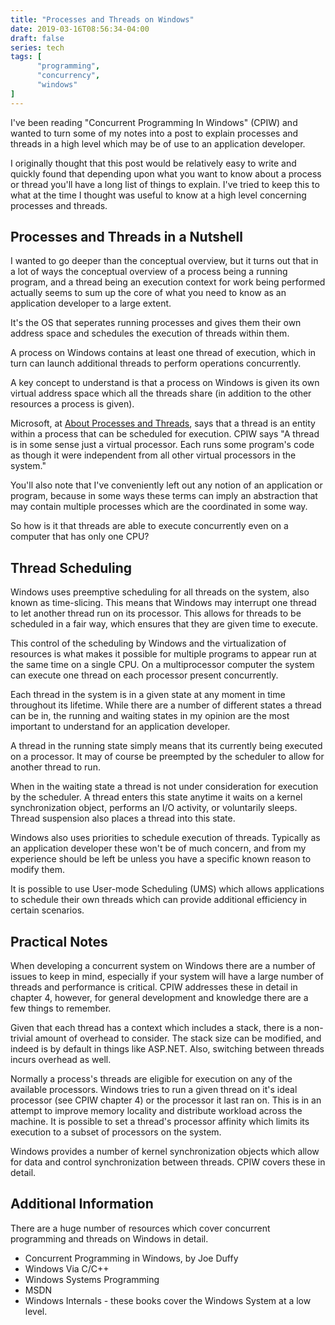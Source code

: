 ```yaml
---
title: "Processes and Threads on Windows"
date: 2019-03-16T08:56:34-04:00
draft: false
series: tech
tags: [
      "programming",
      "concurrency",
      "windows"
]
---
```


I've been reading "Concurrent Programming In Windows" (CPIW) and wanted to
turn some of my notes into a post to explain processes and threads in
a high level which may be of use to an application developer.

I originally thought that this post would be relatively easy to write
and quickly found that depending upon what you want to know about a
process or thread you'll have a long list of things to explain.  I've
tried to keep this to what at the time I thought was useful to know at
a high level concerning processes and threads.

## Processes and Threads in a Nutshell

I wanted to go deeper than the conceptual overview, but it turns out
that in a lot of ways the conceptual overview of a process being a
running program, and a thread being an execution context for work
being performed actually seems to sum up the core of what you need to
know as an application developer to a large extent.

It's the OS that seperates running processes and gives them their own
address space and schedules the execution of threads within them.

A process on Windows contains at least one thread of execution, which
in turn can launch additional threads to perform operations
concurrently.

A key concept to understand is that a process on Windows is given its
own virtual address space which all the threads share (in addition to
the other resources a process is given).

Microsoft, at [About Processes and
Threads](https://docs.microsoft.com/en-us/windows/desktop/procthread/about-processes-and-threads),
says that a thread is an entity within a process that can be scheduled
for execution.  CPIW says "A thread is in some sense just a virtual
processor.  Each runs some program's code as though it were
independent from all other virtual processors in the system."

You'll also note that I've conveniently left out any notion of an
application or program, because in some ways these terms can imply an
abstraction that may contain multiple processes which are the
coordinated in some way.

So how is it that threads are able to execute concurrently even on a
computer that has only one CPU?

## Thread Scheduling

Windows uses preemptive scheduling for all threads on the system, also
known as time-slicing.  This means that Windows may interrupt one
thread to let another thread run on its processor.  This allows for
threads to be scheduled in a fair way, which ensures that they are
given time to execute.

This control of the scheduling by Windows and the virtualization of
resources is what makes it possible for multiple programs to appear
run at the same time on a single CPU.  On a multiprocessor computer
the system can execute one thread on each processor present
concurrently.

Each thread in the system is in a given state at any moment in time
throughout its lifetime.  While there are a number of different states
a thread can be in, the running and waiting states in my opinion are
the most important to understand for an application developer.

A thread in the running state simply means that its currently being
executed on a processor.  It may of course be preempted by the
scheduler to allow for another thread to run.

When in the waiting state a thread is not under consideration for
execution by the scheduler.  A thread enters this state anytime it
waits on a kernel synchronization object, performs an I/O activity, or
voluntarily sleeps.  Thread suspension also places a thread into this
state.

Windows also uses priorities to schedule execution of threads.
Typically as an application developer these won't be of much concern,
and from my experience should be left be unless you have a specific
known reason to modify them.

It is possible to use User-mode Scheduling (UMS) which allows
applications to schedule their own threads which can provide
additional efficiency in certain scenarios.

## Practical Notes

When developing a concurrent system on Windows there are a number of
issues to keep in mind, especially if your system will have a large
number of threads and performance is critical.  CPIW addresses these
in detail in chapter 4, however, for general development and knowledge
there are a few things to remember.

Given that each thread has a context which includes a stack, there is
a non-trivial amount of overhead to consider.  The stack size can be
modified, and indeed is by default in things like ASP.NET.  Also,
switching between threads incurs overhead as well.

Normally a process's threads are eligible for execution on any of the
available processors.  Windows tries to run a given thread on it's
ideal processor (see CPIW chapter 4) or the processor it last ran on.
This is in an attempt to improve memory locality and distribute
workload across the machine.  It is possible to set a thread's
processor affinity which limits its execution to a subset of
processors on the system.

Windows provides a number of kernel synchronization objects which
allow for data and control synchronization between threads.  CPIW
covers these in detail.

## Additional Information

There are a huge number of resources which cover concurrent
programming and threads on Windows in detail.

* Concurrent Programming in Windows, by Joe Duffy
* Windows Via C/C++
* Windows Systems Programming
* MSDN
* Windows Internals - these books cover the Windows System at a low level.










